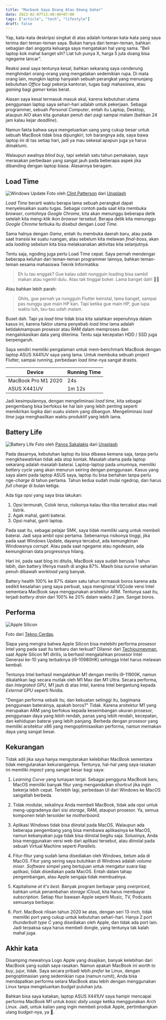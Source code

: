 ```yaml
---
title: "Macbook Gaya Doang Atau Emang Gahar"
date: 2023-02-07T13:40:40+07:00
tags: ["article", "tech", "lifestyle"]
draft: false
---
```


Yap, kata-kata deskripsi singkat di atas adalah lontaran kata-kata yang saya
terima dari teman-teman saya. Bukan hanya dari teman-teman, bahkan sebagian
dari anggota keluarga saya mengatakan hal yang sama. "Beli laptop kok mahal
banget sih? Liat tuh punya X, harga 5 juta doang bisa ngegame lancar".

Reaksi awal saya tentunya kesal, bahkan sekarang saya cenderung menghindari
orang-orang yang mengatakan sedemikian rupa. Di mata orang lain, mungkin laptop
hanyalah sebuah perangkat yang menunjang kebutuhan _Office_ bagi pekerja kantoran,
tugas bagi mahasiswa, atau _gaming_ bagi _gamer_ kelas berat.

Alasan saya kesal termasuk masuk akal, karena kebutuhan utama penggunaan laptop
saya sehari-hari adalah untuk pekerjaan. Sebagai programmer, sebuah
_Personal Computer_, entah itu Laptop, Desktop, ataupun AIO akan kita gunakan
penuh dari pagi sampai malam (bahkan 24 jam kalau kejar _deadline_).

Namun fakta bahwa saya mengeluarkan uang yang cukup besar untuk sebuah MacBook
tidak bisa dipungkiri, toh barangnya ada, saya bawa laptop ini di tas setiap
hari, jadi ya mau sekesal apapun juga ya harus dimaklumi.

Walaupun awalnya _blind buy_, tapi setelah satu tahun pemakaian, saya merasakan
perbedaan yang sangat jauh pada beberapa aspek jika dibanding dengan laptop
biasa. Alasannya beragam.

## Load Time

![Windows Update](./windows.jpg)
Foto oleh <a href="https://unsplash.com/es/@cbpsc1?utm_source=unsplash&utm_medium=referral&utm_content=creditCopyText">Clint Patterson</a> dari <a href="https://unsplash.com/photos/yGPxCYPS8H4?utm_source=unsplash&utm_medium=referral&utm_content=creditCopyText">Unsplash</a>

_Load Time_ berarti waktu berapa lama sebuah perangkat dapat menyelesaikan
suatu tugas. Sebagai contoh pada saat kita membuka _browser_, contohnya
_Google Chrome_, kita akan menunggu beberapa detik setelah kita meng-klik ikon
_browser_ tersebut. Berapa detik kita menunggu _Google Chrome_ terbuka
itu disebut dengan _Load Time_.

Sama halnya dengan _Game_, entah itu membuka daerah baru, atau pada saat
transisi ke suatu ruangan, atau sebelum kita melawan _final-boss_, akan ada
_loading_ sebelum kita bisa melaksanakan aktivitas kita selanjutnya.

Tentu saja, ngoding juga perlu Load Time cepat. Saya pernah mendengar beberapa
keluhan dari teman-teman programmer lainnya, bahkan teman-teman sesama mahasiswa
Teknik Informatika:

> Eh lu tau enggak? Gue kalau udah nungguin loading bisa sambil makan atau
> ngemil dulu. Atau tak tinggal boker. Lama banget dah! 🤦‍♂️

Atau bahkan lebih parah:

> Ghits, gue pernah ya nungguin Flutter keinstal, lama banget, sampai pas nunggu
> gue main HP kan. Tapi ketika gue main HP, gue lupa waktu tuh, tau-tau udah
> malam.

Buset dah. Tapi ya _load time_ tidak bisa kita salahkan sepenuhnya dalam kasus
ini, karena faktor utama penyebab _load time_ lama adalah ketidakmampuan
prosesor atau RAM dalam memproses dan mengalokasikan data yang diterima.
Tentu saja kecepatan HDD / SSD juga berpengaruh.

Saya sendiri memiliki pengalaman untuk mem-benchmark MacBook dengan laptop
ASUS X441UV saya yang lama. Untuk membuka sebuah project Flutter, sampai
_running_, perbedaan _load time_-nya sangat drastis.

| Device | Running Time |
| ------ | ------------ |
| MacBook Pro M1 2020 | 24s |
| ASUS X441UV | 1m 12s |

Jadi kesimpulannya, dengan mengeliminasi _load time_, kita sebagai pengembang
bisa berfokus ke hal lain yang lebih penting seperti memikirkan logika dari
suatu sistem yang dibangun. Mengeliminasi _load time_ juga menghasilkan waktu
produktif yang lebih lama.

## Battery Life

![Battery Life](./battery.jpg)
Foto oleh <a href="https://unsplash.com/@meymigrou?utm_source=unsplash&utm_medium=referral&utm_content=creditCopyText">Panos Sakalakis</a> dari <a href="https://unsplash.com/photos/35NiG1dYjtM?utm_source=unsplash&utm_medium=referral&utm_content=creditCopyText">Unsplash</a>

Pada dasarnya, kebutuhan laptop itu bisa dibawa kemana saja, tanpa perlu
mengkhawatirkan tidak ada stop kontak. Masalah utama pada laptop sekarang
adalah masalah baterai. Laptop-laptop pada umumnya, memiliki _battery cycle_
yang akan menurun seiring dengan penggunaan. Kasus yang saya alami pada laptop
ASUS saya, laptop itu bisa bertahan tanpa perlu nge-_charge_ di tahun pertama.
Tahun kedua sudah mulai ngedrop, dan harus _full charge_ di bulan ketiga.

Ada tiga opsi yang saya bisa lakukan:
1. Opsi termurah, Colok terus, risikonya kalau tiba-tiba tercabut atau mati listrik.
1. Agak mahal, ganti baterai.
1. Opsi mahal, ganti laptop.

Pada saat itu, sebagai pelajar SMK, saya tidak memiliki uang untuk membeli
baterai. Jadi saya ambil opsi pertama. Sebenarnya risikonya tinggi, jika
pada saat Windows Update, dayanya tercabut, ada kemungkinan Windowsnya _corrupt_.
Atau pada saat ngegame atau ngedesain, ada kemungkinan data progressnya hilang.

Hari ini, pada saat blog ini ditulis, MacBook saya sudah berusia 1 tahun lebih,
dan battery lifenya masih di angka 87%. Masih bisa _survive_ seharian penuh
dibawah _workload_ yang banyak.

Battery health 100% ke 87% dalam satu tahun termasuk boros karena ada sedikit
kesalahan yang saya perbuat, saya menginstal VSCode versi Intel sementara
MacBook saya menggunakan arsitektur ARM. Tentunya saat itu, terjadi
_battery drain_ dari 100% ke 20% dalam waktu 2 jam. Sangat boros.

## Performa

![Apple Silicon](./apple-silicon.jpg)

Foto dari [Tekno Cerdas](https://teknocerdas.com/berita/chip-m1-apple-silicon-pada-macbook-air-mengalahkan-macbook-pro/).

Siapa yang mengira bahwa Apple Silicon bisa melebihi performa prosesor Intel
yang pada saat itu terbaru dan terkuat? Dilansir dari [Techjourneyman](https://techjourneyman.com/blog/apple-silicon-evolution-vs-intel-and-amd/),
saat Apple Silicon M1 dirilis, ia berhasil mengalahkan prosesor Intel Generasi
ke-10 yang terbaiknya (i9-10980HK) sehingga Intel harus melawan kembali.

Tentunya Intel berhasil mengalahkan M1 dengan merilis i9-11900K, namun dikalahkan
lagi secara mutlak oleh M1 Max dan M1 Ultra. Secara performa, dan _Integrated GPU_,
M1 jauh di atas Intel, karena Intel bergantung kepada _External GPU_ seperti Nvidia.

"Dengan performa sebaik itu, dan kekuatan setinggi itu, bagimana penggunaan
baterainya, apakah boros?" Tidak. Karena arsitektur M1 yang merupakan ARM yang
berfokus kepada keseimbangan ukuran prosesor, penggunaan daya yang lebih rendah,
panas yang lebih rendah, kecepatan, dan kehidupan baterai yang lebih panjang.
Berbeda dengan prosesor yang memiliki arsitektur x86 yang mengoptimisasikan
performa, namun memakan daya yang sangat besar.

## Kekurangan

Tidak adil jika saya hanya mengutarakan kelebihan MacBook sementara tidak
mengutarakan kekurangannya. Tentunya, hal-hal yang saya rasakan ini memiliki
_impact_ yang sangat besar bagi saya:

1. _Learning Curve_ yang lumayan terjal. Sebagai pengguna MacBook baru, MacOS
   memiliki banyak fitur yang mengandalkan _shortcut_ jika ingin bekerja lebih
   cepat. Terlebih lagi, perbedaan UI dari Windows ke MacOS sangatlah berbeda.

1. Tidak modular, sekalinya Anda membeli MacBook, tidak ada opsi untuk
   meng-upgradenya dari sisi _storage_, RAM, ataupun prosesor. Ya, semua
   komponen telah tersolder ke _motherboard_.

1. Aplikasi Windows tidak bisa diinstal pada MacOS. Walaupun ada beberapa
   pengembang yang bisa membawa aplikasinya ke MacOS, namun kebanyakan juga
   tidak bisa diinstal begitu saja. Solusinya, Anda bisa menggunakan versi web
   dari aplikasi tersebut, atau diinstal pada sebuah Virtual Machine seperti
   _Parallels_.

1. Fitur-fitur yang sudah lama disediakan oleh Windows, belum ada di MacOS.
   Fitur yang sering saya butuhkan di Windows adalah _volume mixer_. _Software_
   simpel yang bertujuan untuk mengatur suara tiap aplikasi, tidak disediakan
   pada MacOS. Entah dalam tahap pengembangan, atau Apple sengaja tidak
   membuatnya.

1. Kapitalisme _at it's best_. Banyak program berbayar yang _overpriced_, bahkan
   untuk penambahan _storage_ iCloud, kita harus membayar _subscription_. Setiap
   fitur bawaan Apple seperti Music, TV, Podcasts semuanya berbayar.

1. _Port_. MacBook rilisan tahun 2020 ke atas, dengan seri 13-inch, tidak
   memiliki port yang cukup untuk kebutuhan sehari-hari. Hanya 2 port
   _thunderbolt type C_ yang disediakan oleh Apple, dan tidak ada port lain.
   Jadi terpaksa saya harus membeli dongle, yang tentunya tak kalah mahal juga.

## Akhir kata

Disamping mewahnya Logo Apple yang disajikan, banyak kelebihan dari MacBook
yang sudah saya rasakan. Namun apakah MacBook ini _worth to buy_, jujur, tidak.
Saya secara pribadi lebih _prefer_ ke Linux, dengan pengoptimasian yang sedemikian
rupa (namun rumit), Anda bisa mendapatkan performa setara MacBook atau lebih
dengan menggunakan Linux tanpa mengeluarkan _budget_ puluhan juta.

Bahkan bisa saya katakan, laptop ASUS X441UV saya hampir mencapai performa
MacBook M1 untuk _basic daily usage_ ketika menggunakan Arch Linux. Jadi, untuk
kalian yang ingin membeli produk Apple, pertimbangkan ulang _budget_-nya, ya 😬.